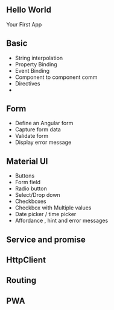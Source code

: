 ## Hello World

Your First App

## Basic 

* String interpolation
* Property Binding
* Event Binding
* Component to component comm
* Directives
* 
## Form

* Define an Angular form
* Capture form data
* Validate form 
* Display error message 

## Material UI
* Buttons
* Form field
* Radio button
* Select/Drop down
* Checkboxes
* Checkbox with Multiple values
* Date picker / time picker
* Affordance , hint and error messages

## Service and promise

## HttpClient

## Routing

## PWA

